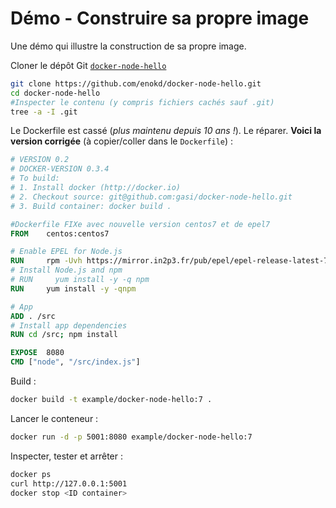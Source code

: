 # Démo - Construire sa propre image

Une démo qui illustre la construction de sa propre image.

Cloner le dépôt Git [`docker-node-hello`](https://github.com/enokd/docker-node-hello)

~~~bash
git clone https://github.com/enokd/docker-node-hello.git
cd docker-node-hello
#Inspecter le contenu (y compris fichiers cachés sauf .git)
tree -a -I .git
~~~

Le Dockerfile est cassé (*plus maintenu depuis 10 ans !*). Le réparer. **Voici la version corrigée** (à copier/coller dans le `Dockerfile`) :

~~~dockerfile
# VERSION 0.2
# DOCKER-VERSION 0.3.4
# To build:
# 1. Install docker (http://docker.io)
# 2. Checkout source: git@github.com:gasi/docker-node-hello.git
# 3. Build container: docker build .

#Dockerfile FIXe avec nouvelle version centos7 et de epel7
FROM    centos:centos7

# Enable EPEL for Node.js
RUN     rpm -Uvh https://mirror.in2p3.fr/pub/epel/epel-release-latest-7.noarch.rpm
# Install Node.js and npm
# RUN     yum install -y -q npm
RUN     yum install -y -qnpm

# App
ADD . /src
# Install app dependencies
RUN cd /src; npm install

EXPOSE  8080
CMD ["node", "/src/index.js"]
~~~

Build :

~~~bash
docker build -t example/docker-node-hello:7 .
~~~

Lancer le conteneur :

~~~bash
docker run -d -p 5001:8080 example/docker-node-hello:7
~~~

Inspecter, tester et arrêter :

~~~bash
docker ps
curl http://127.0.0.1:5001
docker stop <ID container>
~~~
